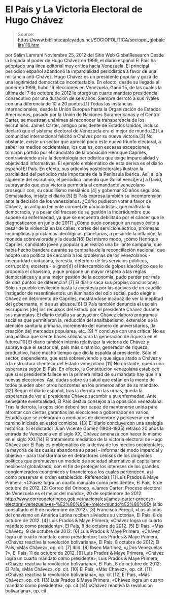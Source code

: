 # El País y La Victoria Electoral de Hugo Chávez

> Source: https://www.bibliotecapleyades.net/SOCIOPOLITICA/sociopol_globalelite116.htm

por Salim Lamrani
Noviembre 25, 2012
del Sitio Web
GlobalResearch
Desde la llegada al poder de Hugo Chávez en 1999, el
diario español El País
ha adoptado una línea editorial muy crítica hacia Venezuela.
El principal
periódico español abandonó la imparcialidad periodística a favor de una
militancia anti-Chávez.
Hugo Chávez es un presidente popular y goza de una legitimidad democrática
incontestable.
En efecto, desde su llegada al poder en 1999, hubo 16
elecciones en Venezuela. Ganó 15, de las cuales la última del 7 de octubre
de 2012 le otorgó un cuarto mandato presidencial consecutivo por una
duración de seis años. Siempre derrotó a sus rivales con una diferencia de
10 a 20 puntos.[1]
Todas las instancias internacionales, desde la Unión Europea hasta la
Organización de Estados Americanos, pasado por la Unión de Naciones
Suramericanas y el Centro Carter, se muestran unánimes al reconocer la
transparencia de los escrutinios.
James Carter, antiguo presidente de
Estados Unidos, incluso declaró que el sistema electoral de Venezuela era
el mejor de mundo.[2]
La comunidad internacional felicitó a Chávez por su
nueva victoria.[3]
No obstante, existe un sector que apreció poco este nuevo triunfo electoral,
a saber los medios occidentales, los cuales, con escasas excepciones,
tomaron partido por el candidato de la oposición Henrique Capriles,
contraviniendo así a la deontología periodística que exige imparcialidad y
objetividad informativas.
El ejemplo emblemático de esta deriva es el diario español El País. En
efecto, sus artículos postelectorales ilustran la parcialidad del periódico
más importante de la Península Ibérica.
Así, al día siguiente del escrutinio,
el periódico lamentó que Goliat venci[era] a David, subrayando que esta
victoria permitiría al comandante venezolano proseguir con,
su caudillismo
mesiánico [4] y gobernar 20 años seguidos.
Demasiados, insiste el diario.[5]
El País expresa también su incomprensión ante la decisión de los venezolanos.
¿Cómo pudieron votar a favor de Chávez,
un antiguo teniente coronel de
paracaidistas, que maltrata la democracia, y a pesar del fracaso de su
gestión la incertidumbre que supone su enfermedad, ya que se encuentra
debilitado por el cáncer que le diagnosticaron en junio de 2011?
¿Cómo
pudo conseguir un nuevo éxito a pesar de la violencia en las calles, cortes
del servicio eléctrico, promesas incumplidas y proclamas ideológicas
planetarias, a pesar de la inflación, la moneda sobrevalorada y la deuda?[6]
Del mismo modo,
¿cómo Henrique Capriles, candidato joven y popular que
realizó una brillante campaña, que había hecho bandera durante su campaña
de la reconciliación nacional, que adoptó una política de cercanía a los
problemas de los venezolanos - inseguridad ciudadana, carestía, deterioro de
los servicios públicos, corrupción, etcétera - e ignor[ó] el intercambio de
golpes ideológico que le proponía el chavismo, y que propone un mayor
respeto a las reglas democráticas y a una mejor gestión de la economía,
pudo perder por más de diez puntos de diferencia? [7]
El diario saca sus propias conclusiones:
Sólo un pueblo envilecido hasta la
anestesia por las dádivas de un caudillo instigador de resentimientos: un
iluminado del odio social, pudo elegir a Chávez en detrimento de Capriles,
mostrándose incapaz de ver la ineptitud del gobernante, ni de sus abusos.[8]
El País también denuncia el uso sin escrúpulos [de] los recursos del
Estado por el presidente Chávez durante sus mandatos.
El diario detalla su
acusación: Chávez elaboró programas sociales que permitieron la,
reducción
del analfabetismo, extensión de la atención sanitaria primaria, incremento
del número de universitarios, [la creación de] mercados populares, etc.
[9]
Y concluye con una crítica:
No es una política que siente bases sólidas
para la generación de riqueza en el futuro.[10]
El diario también intenta relativizar la victoria de Chávez y subraya que el
sector del,
país más dinámico, generador de riqueza, productivo, hace mucho
tiempo que dio la espalda al presidente.
Sólo el sector,
dependiente, que
está sobreviviendo y que sigue atado a Chávez y a la estructura clientelar
del Estado venezolano.[11]
No obstante, queda una esperanza según El País.
En efecto,
la Constitución
venezolana establece que si el presidente fallece en la primera mitad de su
mandato hay que ir a nuevas elecciones.
Así,
dudas sobre su salud que
están en la mente de todos pueden abrir otros horizontes en los primeros
años de su mandato.[12]
Según el diario español, tras la derrota en las
urnas, queda la esperanza de ver al presidente Chávez sucumbir a su
enfermedad.
Ante semejante eventualidad, El País destila consejos a la oposición
venezolana:
Tras la derrota, la oposición deberá ser capaz de mantenerse
unida para afrontar con ciertas garantías las elecciones a gobernador en
varios Estados que se celebrarán a mediados de diciembre y perseverar en el
camino iniciado en estos comicios. [13]
El diario concluye con una analogía
histórica:
Si el dictador Juan Vicente Gómez (1908-1935) retrasó 20 años la
entrada de Venezuela en el siglo XX, Chávez amenaza con hacer lo mismo en el
siglo XXI.[14]
El tratamiento mediático de la victoria electoral de Hugo Chávez por El País
es emblemático de la deriva de los medios occidentales, la mayoría de los
cuales abandona su papel - informar de modo imparcial y objetivo - para
transformarse en detractores celosos de los dirigentes políticos que
promueven un modelo de sociedad alternativo al capitalismo neoliberal
globalizado, con el fin de proteger los intereses de los grandes
conglomerados económicos y financieros a los cuales pertenecen, así como
preservar el orden establecido.
Referencias
[1] Luis Prados & Maye Primera, «Chávez
logra un cuarto mandato como presidente», El País, 8 de octubre de 2012.
[2] Correo del Orinoco, «James Carter: Proceso electoral de Venezuela es
el mejor del mundo», 20 de septiembre de 2012. http://www.correodelorinoco.gob.ve/nacionales/james-carter-proceso-electoral-venezuela-es-%E2%80%9Cel-mejor-mundo%E2%80%9D/
(sitio consultado el 9 de noviembre de 2012).
[3] Francisco Peregil, «Los aliados del chavismo en América Latina
reciben aliviados su victoria», El País, 8 de octubre de 2012.
[4] Luis Prados & Maye Primera, «Chávez logra un cuarto mandato como
presidente», El País, 8 de octubre de 2012.
[5] El País, «Más Chávez», 9 de octubre de 2012.
[6] Luis Prados & Maye Primera, «Chávez logra un cuarto mandato como
presidente»; Luis Prados & Maye Primera, «Chávez reactiva la revolución
bolivariana», El País, 8 octubre de 2012; El País, «Más Chávez», op.
cit.
[7] Ibid.
[8] Ibsen Martínez, «¿Dos Venezuelas ?», El País, 11 de octubre de 2012.
[9] Luis Prados & Maye Primera, «Chávez logra un cuarto mandato como
presidente»; Luis Prados & Maye Primera, «Chávez reactiva la revolución
bolivariana», El País, 8 de octubre de 2012; El País, «Más Chávez», op.
cit.
[10] El País, «Más Chávez», op. cit.
[11] «Chávez reactiva la revolución bolivariana», op. cit
[12] El País, «Más Chávez», op. cit.
[13] Luis Prados & Maye Primera, «Chávez logra un cuarto mandato como
presidente», op. cit
[14] «Chávez reactiva la revolución bolivariana», op. cit
